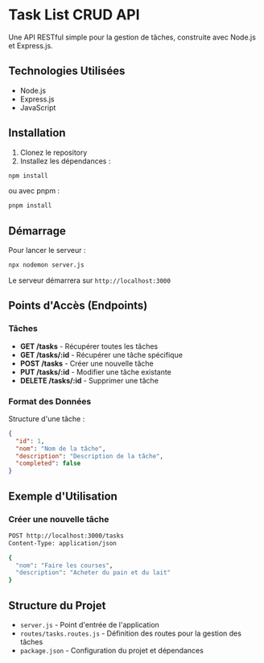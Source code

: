 # Task List CRUD API

Une API RESTful simple pour la gestion de tâches, construite avec Node.js et Express.js.

## Technologies Utilisées

- Node.js
- Express.js
- JavaScript

## Installation

1. Clonez le repository
2. Installez les dépendances :
```bash
npm install
```
ou avec pnpm :
```bash
pnpm install
```

## Démarrage

Pour lancer le serveur :
```bash
npx nodemon server.js
```

Le serveur démarrera sur `http://localhost:3000`

## Points d'Accès (Endpoints)

### Tâches

- **GET /tasks** - Récupérer toutes les tâches
- **GET /tasks/:id** - Récupérer une tâche spécifique
- **POST /tasks** - Créer une nouvelle tâche
- **PUT /tasks/:id** - Modifier une tâche existante
- **DELETE /tasks/:id** - Supprimer une tâche

### Format des Données

Structure d'une tâche :
```json
{
  "id": 1,
  "nom": "Nom de la tâche",
  "description": "Description de la tâche",
  "completed": false
}
```

## Exemple d'Utilisation

### Créer une nouvelle tâche

```bash
POST http://localhost:3000/tasks
Content-Type: application/json

{
  "nom": "Faire les courses",
  "description": "Acheter du pain et du lait"
}
```

## Structure du Projet

- `server.js` - Point d'entrée de l'application
- `routes/tasks.routes.js` - Définition des routes pour la gestion des tâches
- `package.json` - Configuration du projet et dépendances
